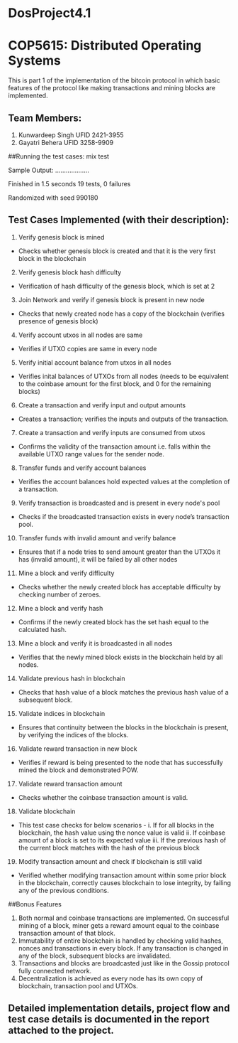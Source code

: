 # DosProject4.1
# COP5615: Distributed Operating Systems
This is part 1 of the implementation of the bitcoin protocol in which basic features of the protocol like making transactions and mining blocks are implemented. 

## Team Members:
1. Kunwardeep Singh UFID 2421-3955
2. Gayatri Behera UFID 3258-9909

##Running the test cases:
mix test

Sample Output:
...................

Finished in 1.5 seconds
19 tests, 0 failures

Randomized with seed 990180

## Test Cases Implemented (with their description):
1. Verify genesis block is mined
- Checks whether genesis block is created and that it is the very first block in the blockchain

2. Verify genesis block hash difficulty
- Verification of hash difficulty of the genesis block, which is set at 2

3. Join Network and verify if genesis block is present in new node
- Checks that newly created node has a copy of the blockchain (verifies presence of genesis block)

4. Verify account utxos in all nodes are same
- Verifies if UTXO copies are same in every node 

5. Verify initial account balance from utxos in all nodes
- Verifies inital balances of UTXOs from all nodes (needs to be equivalent to the coinbase amount for the first block, and 0 for the remaining blocks)

6. Create a transaction and verify input and output amounts
- Creates a transaction; verifies the inputs and outputs of the transaction.

7. Create a transaction and verify inputs are consumed from utxos
- Confirms the validity of the transaction amount i.e. falls within the available UTXO range values for the sender node.

8. Transfer funds and verify account balances
- Verifies the account balances hold expected values at the completion of a transaction.

9. Verify transaction is broadcasted and is present in every node's pool
- Checks if the broadcasted transaction exists in every node’s transaction pool.

10. Transfer funds with invalid amount and verify balance
- Ensures that if a node tries to send amount greater than the UTXOs it has (invalid amount), it will be failed by all other nodes

11. Mine a block and verify difficulty
- Checks whether the newly created block has acceptable difficulty by checking number of zeroes.

12. Mine a block and verify hash
- Confirms if the newly created block has the set hash equal to the calculated hash.

13. Mine a block and verify it is broadcasted in all nodes
- Verifies that the newly mined block exists in the blockchain held by all nodes.

14. Validate previous hash in blockchain
- Checks that hash value of a block matches the previous hash value of a subsequent block.

15. Validate indices in blockchain
- Ensures that continuity between the blocks in the blockchain is present, by verifying the indices of the blocks.

16. Validate reward transaction in new block
- Verifies if reward is being presented  to the node that has successfully mined the block and demonstrated POW.

17. Validate reward transaction amount
- Checks whether the coinbase transaction amount is valid.

18. Validate blockchain
- This test case checks for below scenarios -
	i. If for all blocks in the blockchain, the hash value using the nonce value is valid
	ii. If coinbase amount of a block is set to its expected value
	iii. If the previous hash of the current block matches with the hash of the previous block

19. Modify transaction amount and check if blockchain is still valid
- Verified whether modifying transaction amount within some prior block in the blockchain, correctly causes blockchain to lose integrity, by failing any of the previous conditions.


##Bonus Features

1. Both normal and coinbase transactions are implemented. On successful mining of a block, miner gets a reward amount equal to the coinbase transaction amount of that block.
2. Immutability of entire blockchain is handled by checking valid hashes, nonces and transactions in every block. If any transaction is changed in any of the block, subsequent blocks are invalidated.
3. Transactions and blocks are broadcasted just like in the Gossip protocol fully connected network.
4. Decentralization is achieved as every node has its own copy of blockchain, transaction pool and UTXOs.


## Detailed implementation details, project flow and test case details is documented in the report attached to the project.